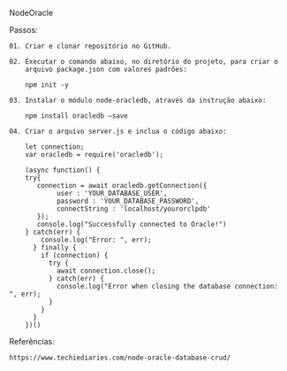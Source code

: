 NodeOracle

Passos:

	01.	Criar e clonar repositório no GitHub.
	
	02.	Executar o comando abaixo, no diretório do projeto, para criar o
		arquivo package.json com valores padrões:
	
		npm init -y
		
	03.	Instalar o módulo node-oracledb, através da instrução abaixo:
	
		npm install oracledb –save
		
	04.	Criar o arquivo server.js e inclua o código abaixo:
	
		let connection;
		var oracledb = require('oracledb');

		(async function() {
		try{
		   connection = await oracledb.getConnection({
				user : 'YOUR_DATABASE_USER',
				password : 'YOUR_DATABASE_PASSWORD',
				connectString : 'localhost/yourorclpdb'
		   });
		   console.log("Successfully connected to Oracle!")
		} catch(err) {
			console.log("Error: ", err);
		  } finally {
			if (connection) {
			  try {
				await connection.close();
			  } catch(err) {
				console.log("Error when closing the database connection: ", err);
			  }
			}
		  }
		})()	
		
Referências:

	https://www.techiediaries.com/node-oracle-database-crud/